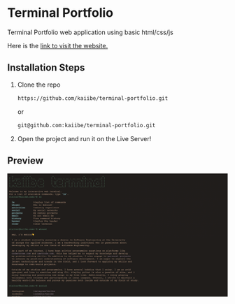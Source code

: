 # Terminal Portfolio

<p>Terminal Portfolio web application using basic html/css/js</p>
<p>Here is the <a href="https://kaiibe.github.io/terminal-portfolio/">link to visit the website.</a></p>

## Installation Steps

1. Clone the repo
   ```sh
   https://github.com/kaiibe/terminal-portfolio.git
   ```
   or
   ```sh
   git@github.com:kaiibe/terminal-portfolio.git
   ```
3. Open the project and run it on the Live Server!

## Preview

<p align="center">
<img src="/assets/terminal-preview.png"/> 
</p>
